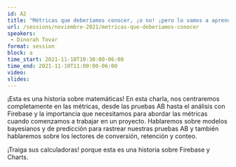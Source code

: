 ```yaml
---
id: A2
title: "Métricas que deberíamos conocer, ¡o no! ¡pero lo vamos a aprender!"
url: /sessions/noviembre-2021/metricas-que-deberiamos-conocer
speakers:
 - Dinorah Tovar
format: session
block: a
time_start: 2021-11-10T10:30:00-06:00
time_end: 2021-11-10T11:00:00-06:00
video:
slides:
---
```


¡Esta es una historia sobre matemáticas!
En esta charla, nos centraremos completamente en las métricas, desde las pruebas AB hasta el análisis con Firebase y la importancia que necesitamos para abordar las métricas cuando comenzamos a trabajar en un proyecto.
Hablaremos sobre modelos bayesianos y de predicción para rastrear nuestras pruebas AB y también hablaremos sobre los lectores de conversión, retención y conteo.

¡Traiga sus calculadoras! porque esta es una historia sobre Firebase y Charts.

